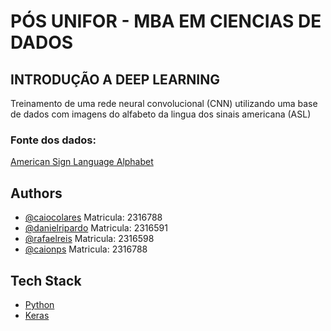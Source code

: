 # PÓS UNIFOR - MBA EM CIENCIAS DE DADOS

## INTRODUÇÃO A DEEP LEARNING

Treinamento de uma rede neural convolucional (CNN) utilizando uma base de dados com imagens do alfabeto da lingua dos sinais americana (ASL)

### Fonte dos dados:


[American Sign Language Alphabet](https://www.kaggle.com/datasets/grassknoted/asl-alphabet/data)


## Authors

- [@caiocolares](https://www.github.com/caiocolares) Matricula: 2316788
- [@danielripardo](https://github.com/dankiest) Matricula: 2316591
- [@rafaelreis](https://github.com/rafaelsreis) Matricula: 2316598
- [@caionps](https://github.com/caionps) Matricula: 2316788



## Tech Stack

- [Python](https://www.python.org/)
- [Keras](https://keras.io/)
